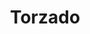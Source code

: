 ---
title: Torzado
date: 
draft: false

# descripcion
description : Aro de plata colgante torzado

materials: Plata 925

color: Plateado

dimensions: 4,5cm

code: 01-01-0029

type: "Aros"

categories: []

# Images
# first image will be shown in the product page
images:
  # - image: "images/path_to_image"
  # La ubicacion de las imagenes es imagenes/Aros/Aros.Colgantes/01-01-0029-torzado
  - image: "./images/aros/colgantes/01-01-0029-torzado_a.jpeg"
  - image: "./images/aros/colgantes/01-01-0029-torzado_b.jpeg"
---